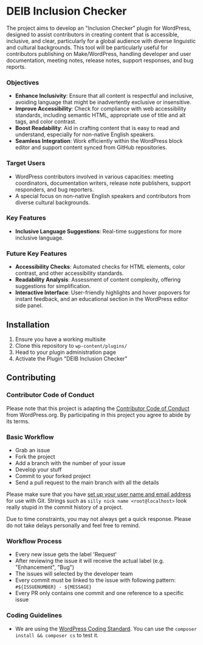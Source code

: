 # DEIB Inclusion Checker

The project aims to develop an "Inclusion Checker" plugin for WordPress, designed to assist contributors in creating content that is accessible, inclusive, and clear, particularly for a global audience with diverse linguistic and cultural backgrounds. This tool will be particularly useful for contributors publishing on Make/WordPress, handling developer and user documentation, meeting notes, release notes, support responses, and bug reports.

### Objectives

- **Enhance Inclusivity**: Ensure that all content is respectful and inclusive, avoiding language that might be inadvertently exclusive or insensitive.
- **Improve Accessibility**: Check for compliance with web accessibility standards, including semantic HTML, appropriate use of title and alt tags, and color contrast.
- **Boost Readability**: Aid in crafting content that is easy to read and understand, especially for non-native English speakers.
- **Seamless Integration**: Work efficiently within the WordPress block editor and support content synced from GitHub repositories.

### Target Users

- WordPress contributors involved in various capacities: meeting coordinators, documentation writers, release note publishers, support responders, and bug reporters.
- A special focus on non-native English speakers and contributors from diverse cultural backgrounds.

### Key Features

- **Inclusive Language Suggestions**: Real-time suggestions for more inclusive language.

### Future Key Features

- **Accessibility Checks**: Automated checks for HTML elements, color contrast, and other accessibility standards.
- **Readability Analysis**: Assessment of content complexity, offering suggestions for simplification.
- **Interactive Interface**: User-friendly highlights and hover popovers for instant feedback, and an educational section in the WordPress editor side panel.

## Installation

1. Ensure you have a working multisite
1. Clone this repository to `wp-content/plugins/`
1. Head to your plugin administration page
1. Activate the Plugin "DEIB Inclusion Checker"

## Contributing

### Contributor Code of Conduct

Please note that this project is adapting the [Contributor Code of Conduct](https://learn.wordpress.org/online-workshops/code-of-conduct/) from WordPress.org. By participating in this project you agree to abide by its terms.

### Basic Workflow

* Grab an issue
* Fork the project
* Add a branch with the number of your issue
* Develop your stuff
* Commit to your forked project
* Send a pull request to the main branch with all the details

Please make sure that you have [set up your user name and email address](https://git-scm.com/book/en/v2/Getting-Started-First-Time-Git-Setup) for use with Git. Strings such as `silly nick name <root@localhost>` look really stupid in the commit history of a project.

Due to time constraints, you may not always get a quick response. Please do not take delays personally and feel free to remind.

### Workflow Process

* Every new issue gets the label 'Request'
* After reviewing the issue it will receive the actual label (e.g. "Enhancement", "Bug")
* The issues will selected by the developer team
* Every commit must be linked to the issue with following pattern: `#${ISSUENUMBER} - ${MESSAGE}`
* Every PR only contains one commit and one reference to a specific issue

### Coding Guidelines

* We are using the [WordPress Coding Standard](https://developer.wordpress.org/coding-standards/wordpress-coding-standards/). You can use the `composer install && composer cs` to test it.
